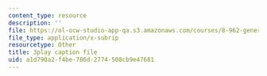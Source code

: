 ```yaml
---
content_type: resource
description: ''
file: https://ol-ocw-studio-app-qa.s3.amazonaws.com/courses/8-962-general-relativity-spring-2020/a1d790a2f4be786d2774508cb9e47681_wBvXOb59l-k.srt
file_type: application/x-subrip
resourcetype: Other
title: 3play caption file
uid: a1d790a2-f4be-786d-2774-508cb9e47681
---
```

